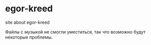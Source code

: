 # egor-kreed
site about egor-kreed

Файлы с музыкой не смогли уместиться, так что возможно будут некоторые проблемы.
